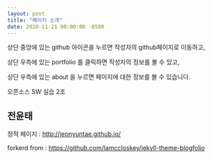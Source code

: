 ```yaml
---
layout: post
title: "페이지 소개"
date: 2020-11-21 00:00:00 -0500
---
```


상단 중앙에 있는 github 아이콘을 누르면 작성자의 github페이지로 이동하고,

상단 우측에 있는 portfolio 를 클릭하면 작성자의 정보를 볼 수 있고,

상단 우측에 있는 about 을 누르면 페이지에 대한 정보를 볼 수 있습니다.

오픈소스 SW 실습 2조

## 전윤태

정적 페이지 : http://jeonyuntae.github.io/

forkerd from : https://github.com/lamccloskey/jekyll-theme-blogfolio
